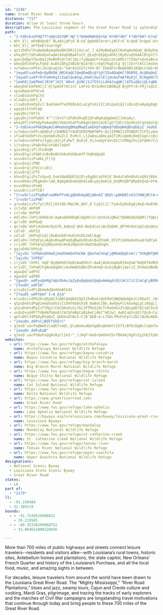 ```yaml
---
id: "2246"
name: Great River Road - Louisiana
distance: "717"
duration: Allow at least three hours.
description: The Louisiana segment of the Great River Road is splendid for its wildlife, beaches, and historic homes.
path:
  - "}~tdExkskPd@?T?xD@|EGf@M`H@`C?bHAdHAhE@rGA`H?dH?dH?`F?dH?bH?~G?xG?dH?bH?hQ?rBAH?`H?dH?`H?~G?h@?bA?jDB`BPL@fBVj@Nr@Vt@Zl@Vj@^jFdD~FpD|ExCnFdDvFnDxFnD|FrDbGrDdGtDhFbDt@d@xEpCtBnAlFfDjGzDzGbE`HjE`HnEnBnAXNrEtCtFjDbHjE~GfEbHjEv@d@r@d@pD|BxCfB`DpBhDrBpEnCtGdErAx@dCnAbDrApDjAdBd@`Dx@fC^TBxC`@rBNfBHvBD~C?dCG|BMP?pDShDYZGzBc@fEiAd@O~GiCdHmChI}CdHmC|GiCbHmCbHkCdHmCbHmCdHmC~GkCbHkCnEeBbHmCbHkC~B}@|FyBbE}AtBy@`E}A`HiCbHoC`HkCbHmCbHmCdHmCjGaCp@WbHkC`HiCpGaCfF{AxBg@hCc@dD[fDUrBIdCCdGFpDRrG~@dB\\pAZrA\\jA\\bDjAhAb@xAn@x@d@nEzBbHtDbHtD|DrBfAh@zGnD~GrD|GnD`HrDdHtD`HrD|GnD~Az@FBrCxAtGlDlCxAp@ZxGnDhFnCl@Z~GnDzGnD|GpDzGnD`HrDzC~ApDfBhGhD`HnDbHrDbHtDnBdA|BjAbHrDbHrDfHvDbHrDZNnAf@n@V`AT|@Rj@Fn@FdAF~A?dHUdHWbHYbHWfHWdHWdHYdHWdHWbHWdHUbHW~@Et@EdHU~@EvFMbH?nF?tCClFc@pCe@`oA_UhCWtCD|CX|@VnVdHr@TdxCdy@zLxC|uC`h@vw@~Mh~Brb@`Hx@xEPh}DsArvD}@fUSz`@GzGX`Ev@nEhAfuGrpBpsBzn@nE`D~AfBz@xAzExJ`k@bmA|DdGbCfC`BlArCbBzS|KdbCloAjC`BbBvAdAfAhAxA|AfCvr@rwAdWl`@pc@bp@fLrQlBtBfD~BlYhOzClBt}EjgCtu@v`@fJfFxJzE|w@ta@jf@xWf\\tPtDxBjD~B|BzBzE`Gp_@xg@pApBxFhKbnAfqCpZns@jGfNpSxb@hv@|dBpMrXfw@ntAhJzOlDxG|NdWtfEpnHhApBf@tBrB|FnE_BjD_AzAYjDWp@UnA?vVz@~fBjDtIXxjAlBtKTpFZxHz@nFlA`ErAjHpCvS`JlUpJhKhE|EpBrU|JxBz@d@D`@Pdb@hQvH`CrFdAfGr@lWd@riBlB~EJb@JfBEf@KlEyDpEmFfG{GdCaDd@kAtPcy@|Kuj@hAwEdBcFfZst@lAoD|EaLfDgFhV{YjDuDdXs[`C_DnQgTtd@wl@rBeDtEmJrDsIpLyVtAsDfBsGdGeY`Pyr@x@sDx@oFt@gJGk@zAcOf@gIp@oH|F{s@dEwb@rCm^|@cJ`AkHbCuMpSy_APSlAeFp@qB|AoC"
  - mht_El|_mPdBd@vB?`BLdAXj@PjA`B~Sd`@pBdDlArAr\jWlFrE`A~@nB`Dr@pA`AtC`@|Aj@`DtEr^pLveArD|YfAzH~DpUJdA?tHO~[J~Hd@vSj@xHlEng@VjCx@dErSr~@hBxGxHjUrGzSdBzMhCnOj@xBdIvOtF~JrGlKhF|HhAjA~X`Q`IpE`Bd@bYd@hAAbCc@z`@oKtEgAdCWnkBxDn|@~B`BRl@X|sEhhD|wErjD^b@Vr@`AlE\n@~@x@~GlE~HjEvHfDjGxB|GtBpKhCrCf@xIlAjIx@vbJlc@`Eb@vKrBbItCxLrGjyBb}Abj@v_@tDtCvS|NvpCjnBz@dAjChJpA~AjPrOVr@lBhMPl@~TtSzCfDrBrAr\x[jSlRtClAhB\bZ`BhjA~FzGRlE_@tS_FxRaEbBq@xB_Bx@{@tYgf@xOcWdAeAxeA}|@lw@go@hEuF^Wp@Mps@jB`MhDj@HR@n[dA|EjAjBdAl@FlFc@dABzCr@zI@nEMbE[z@?`E^pAO`FcA~MwBnEmA|AYbCSdASdIsCrVwGvAy@xBgDl@Yr]mElC_AfAGd@Fl@V|AdBdAxApPlSjPlNzEjCpE`EtA`A~LxFtBp@vDl@`B`@|An@rCzAhDx@rMxBhL`CvHd@`X`FzAPtB?fGS|HKr]qBvIaAlIqB~NwExJkCpB{@jZuRhAWnIg@`Fk@pA_@ts@q\hAs@|AsAn[y\nAy@bBo@lBYhCD`_@fItD?dB_@zAo@xAoAtAiBXq@|Ki^zBeNxAgExl@ekAjCyFvN_YjHoUxAuCbD_EbCmBxCqAlCu@bBUdDIhCFrBXnCr@f\~J`BThBB~AQ|Ae@nBkA`BgBn@mApVo{@hAuCz@sAxAyA|A_AzBq@bCGzCRtAj@lBxAbf@`i@jCpBnHtE`BpA~AfBjCrFrBrCfi@jl@bThRhApAbB`Cpg@hcA|BtDlFtHhBxC`J~RzJjR`A~Cje@zzBhBnKh@zEVxENfJs@|{@c@tFa@xC}FbXItAD~ABl@f@xBh@pAlAdBph@hl@zz@daAfg@rj@fMhOjBfC`BpClEfJxAzExr@dpCz@`CpAxB|@dAvBdBvBtApB~@pBr@rBf@lBXzCNzBIlC[xOgDrGeBzf@cOdDq@hAGbC?zHXrAL`S~HnDt@|Fv@rBDpBI`He@pVuCdARb@d@|KiM~@sAhRwa@dAmDhAeGjEsZpA{Kj@kHTcA`AwBlBmBhAm@pAe@`BS`FWnC^lN[rDk@bDw@fmGumBtEmBpJyGnE{BdIeBdU{CjKeCj\gKnJqDzEwBhIkEt_DqhBt_DaiBhMkGxUgJlKgFxfBkcAfb@qU|u@gc@pKsGzrByjAnJiGfOuL`JwGvWiOtPcJzW}Ofs@oa@xB_BrBcBtE}EbBsBxEcInByEzB{Gv@_DbBmJ`Fam@zXenDmFyA{_AyRiA_@aAo@q@u@eAkCgTex@oGk[kDyNUuASaEFoBP{ApAgG`CwO\qDR{GGaLNsD~B_WWuYNeEdAwFV_EBgBWsOt@kSRsJFwVdAoq@KqBa@cDKcBW}NJ_BpAaJFeASkBgCeMK_BFeBRyAlDqORwBoBcn@aGso@SuAu@}CgXa_AUwAHyAt@gAjB}@Cg@}Aw@y@aAw@mBSgBNaY]oMiCun@i@eC[g@}@eAcIaC{CmAq@_@aA_Au@qAyNg\ka@qk@aEkLeAiC}@oA
  - mht_El|_mPfEmElVuUrOgP
  - qztzDdhzlPu@e@eByAqAQoBH{DR}I}AiLaC_J_A}MyBmEgA{CKwOgAeAQo@_@kByDa@a@k@W}c@aEq@Y_@g@}@sBqEaNaBqGq^}hA_@ZaRrIyAz@{ApAiAvAgCtEqJaLaEsFc@Y_@Eu@P
  - wheyDfjtkPoAUeEaCw@A{AXqDdBaAToCV_@Le@r@Sp@iAhR[tByRzn@SbAAlBl@rCfZpv@hk@`{BpCbH`Qp`@vIhT~Hbp@HrAY~Jo@va@q@vPOjAmJxf@mAlEy@tBoOhXgDfEqRtRyCfCuXnNwDxAsGzA}WdGuBJ{Hk@iOaBkAy@eFqGaAu@c@KqIWsENm@Q}DmH_@[m@K_DQiM?qJx@gBSkDkAmBSaE\iEn@yCJeKw@a^sBsDsAsBg@{DKgCaBwCsAmDgCqAq@eCCoA[yMaJiC{BaHeF_AyAcAsCc@q@}@m@c@EoO~@eK^cArA_@lAkEbeA]~EiQbn@kLtg@}BxKOzAq@`P_@lCq@rCm@~@}ArA{\bReDjAcMxAkCj@yC`@uPrAcRx@uG{@gCk@mGs@mh@sHeNyBuQuBeSmDkNcBuPmHmD[eBs@gk@_J_SiEoWeEyPyB{LsDiASo@@y@JkBpA_c@f^}b@v]mBbCc]ds@{LvUtLrB`Dp@ZPt@fAjBtG`@x@p@l@jXrO~BxAzKtJxQfOpAd@rDFh@J`Aj@hKtKvElFb`@|e@`[dk@xHnPv@lAnE~DzQlNvFnI|ArArGfC~GrDl@PpIfAlA\xJjHhIdH|DfFtEnIbDxKhAzFlEvXt@zGb@xIl@jYn@tk@OlDmAdMCbMWnRKrBmAzRkBdVcCr_@O|Am@dD_EhOHPLLJDkBtByEtKiF`L{ClHmQxf@qFhPcBrFu@fE_@jDo@nKuBpRmB`NmEpY_@rD?fEVrFGxB_@zCmFzSgQnx@gB`FeCnFmKbQuErFuIlIiFpDwGbDyNrGcTjImDz@yJ~AsSfBkRvBoRlAiDE{NaCqFyAuByAqDwDoA{@mYeH{L_EyCmAyMgEeE_CkCiBsGeGiJoH}JsHwKyKaGcIyPoRsH_IkLwKcIoJiDeF_K{TgP__@yIqTuAyEi@eCsCeO}J}WaAaDy@kDs@sEmBaPiDaO[oDEyBWgGyAqU]mHFiQ_@y^BqCbCwS|@gJp@{EhAwErImWfBgGb@kAjByHpIeWxFoRdEaMxD}M~@cEt@aEd@gG`AsG^iBlAgEX}BrAwSd@{OCoEOyHi@aPo@wIsBoO_EsPoB_HuAcDuLiVy@_Cc@mDkGX}AY}@_@iFiEcCuAwCaAqIeBmAi@{@w@qBgDcBwAmBi@yE}@y@?epA~IkDH{OvCiWhFkG|Acm@bTor@|YiVpSmo@pbAoA`CcArCuNxd@WlAK|A}@jXBfB`@vDlCvP?~Ac@~@
  - goe|DdmplPpv@aI|ReBhM}@rTAll@L|Ty@pp@cFrOu@zLUviARhJ?lEQxFs@vGaBnz@kZxSeIjEoA`HcBpEm@vFS~GRhF~@xIlCd[fO|MnHpDxArDfA|F|@|DP`h@OhFd@dGrAzDhAvDbBrG~DrC`CtI`JvStS|KtLxGrGh[h\nDhDlDlCpHlDxoAhe@|KtFlKbHzHrGnEpEfMbNb[d^fIlLhAnAvBdB`Bv@xAd@`If@zUrBjLp@dAWlV~BbHnA`NjDfDXjDJrAEpWgE|DSdCFdFp@hXhHpFx@~FLhJUrLMrBFtCR~I~CpALlAAfBSlq@sMzDgAdEwB`m@o`@ZIjFmDjBaB`FsF
  - wbeyDdlkkPyLFqk@`AuDXiBXgIdBiBr@iAr@c\rOqSfKgEzCg`@j]}DrF}AtC}AxDe@dB{@fFe@nDe@vGUlDOnJ^`a@FfMMlA}@bCo@z@kAr@oA^eHrA}IfEeKpFaHrEqc@|T}KbEob@dTk~BxaAiIrC{KtEkhP`bHgMrFgf@nY_ExB{Al@iE`AenFvh@uF`@ej@zF_|AbO_C\qBf@cBv@}A~@uAfAoCfDsBfEm@jBiAzHk@rF_Hju@_AvEcBxE_BzCiA~AiD~CsC|AG?m\`RsBlAyDxCuErFyL|RsB~EqArFsInf@u@rDaClGsAlCmBdCqEnEmOzLsBnCcBhDkQpe@mMj^u@`Bei@bxAkB~Gg@lCY`DuGveAeBjWYbIOzKJb@CdDOvBqAbHyA`EaAxAkG`H
  - svfwDxvckPhG|Jbc@nu@jQ~^h@rAzGtUlCtKX~B?`EbAdFSrBm@bDNVjBd@cCnNIrDQ`BaD`M_C`HmK|XYd@cIrIi_@j_@yFvDoBbBsJ|Mq@x@y@j@mVfKaAX{WnAcC_@}DaBcA[aAKwGLgCG}m@yBgAIaAS}@a@eBsAe]_[yYia@y@s@eBy@mIyB_Ae@oMcN{VuXqAiCq@wCq@qJOqA_@eA{IiPoD{Fq@y@y@k@gCs@}@e@s@w@uRmXi@cASiAGeDIm@o@eBoLuOeEoLaGsKeCoDoYq[yIaH{K{HgHcG{CwBuD}BaAYgAKgADeCl@aCbAy@j@iBlBaa@ti@gJ`PwWrh@qAtCgKde@[~CeGdeAgE~UuDbRGv@RzDTlAz@pC`@hCt@fh@?p@M~@eAlCW~@[dBGjAZ|XlAbs@FtH\fPBnFFda@OjU{A`Wg@zDaEpQo@nAsCrDqAhDwG~\g@dBqFzOoLjX{B~DoHzKCP@LBLFLj@x@rBhD
  - "}mywDlsxkPe@r@yBkDW_@M]Ka@C]@e@De@Dc@?i@?IEoADa@H[?OGMYQ_Ac@Oa@oE}gAsC{F]e@cAi@SDWJYNKHMD[AMCqAu@"
  - "}mywDlsxkPrDtFoHnKqJzIw@l@uAVgLjHaK|GwJlE]j@cAxFmAfByDjC_R|Kg@mCf@sEsAe@oCM{@aC{D]eJmAw@D{C`AmDr@uG\\{@CkCu@i]sNm@g@u@gA{FuK}]gm@i@cBo@gGaA{BmEgF_BkAu@_@sB_@u@GqBF_Dx@iQjHsq@~WyAp@cAz@eBdCq@`Cu@fJi@|ByOtf@mBnEuZ~g@_CvBsW~Q{Bv@yQ~Cqc@nDoWm@wQ_C_MgBwAe@cc@cVaZoOqPsHiLuFiY}TyMmOyQaKiNoLqN{IgDiE{BuBmWeOiMeKeKqGaAw@{DsEmGuEgGyFsQ}M_JwFeG{CsAe@qUb{@{k@_`@sAgAsD}D_CiBcd@wZcDqAgCm@_QqBmGo@cCEqBHeCd@kOdF{@LuDX{GJGeA~BMa@wVUoSgWdAgD@aDUcDo@SHGTTjN}cArC[aNoBq@{Ce@eJk@_ZmAmImBqMgAcEEq^r@gFd@gq@jAcCn@iJrDiAJeAG{KsE}A]sYb@y@XmBxDm@z@k@^{Af@kC\\oFKaFR_Gg@"
  - "}emhE|{wkPbmC|RlH^|HJl`ADnV_@zNC|SJfIX|LLdkAJxg@K|lATbi@Qzj@LtqBA|HK~Ok@bGGdx@Fdh@G|Ge@`GaA|DiAnCsAno@k`@x@a@rCk@xBGxAL|A^~Av@lDnCzKhJdBpAlBjAdI~ChEnAlCl@pFp@hHBrXeAzD]rCa@jDs@~FeBfZuJbQqH~C}AdBoAjJcI~JyJhGaFzCoCtCqDbFyHjHcJpBuCpAsC|C_K`IuS|FeSr@}C|BeS~A_I~BuJ~@uIzG}b@|FoOzKm_@rBoGpGeQhBmEnSbGbQnEt`@nLfFpAtOtL|ChCbCt@~ALxCKjFsAtAWpJAjnDfCpyApAjfC`Bza@j@ncDlBbHPz@@pBFh@?d@@rE`@`\\zFfCPz@ErBYnLqDdB_@rCSvC?laAdA|f@RbOPh}BzAhf@d@xs@f@H?dHHbHDvDBdHH~B@z@BxGDbHFdHD|GFdHFfA@tB@`HDbHFzGDbHF`HF~GD|FD`GFvGDnGD`HDbC@pGFtGD|GFzGF|GD~GFv@@bHAT?H?jCGnCId@Cx@EbHg@\\C|AOTCjC]PADA|@Oj@It@KXG|AWbB[z@UrFoAdHiBbHiBdHiBdHiBrEmAxGeB`HiBdHkB~GgBpCu@vGiBnB_@nAQbAKhAGd@AxEEn@Cx@Gn@GpAYvGqBXGr@[LOLUfDoB`DkBhB_AXMr@Wz@[j@Q~Aa@dH{AvBg@bHiBxGgBbHiB`Co@t@SzGeB`HgBjCq@|GgB`HgBbCo@phEmhAd[uHvvBoj@zFeA`K_C`j@qNjB]rEY~DJnCXjCj@~CfAjDjBzEbE~c@bc@pGzFxgAreA~{@vy@jDrCld@|UvInE@FpE`E~@fAvAdCFJtA~AZZXT\\Tf@Z^Tx@f@nBfA~I~ElGzCpZfPpD~Br@\\v@`@d@\\rDlBjDnBzDdBTL`@b@DF`DlHfB`EtC`GdArB|AzBvB~BrC`EjDvFl@nAx@hAXR~@@`HJpBBrBBjEBn@AtGBd@@dBCpCAR?^?hD@hGA"
  - wbeyDdlkkPbHC|I`@|IpAhFfAtJrC`LdFvG~DtSxNnCbBdBz@`Bj@fFrA~FRj]s@zCJbD^vLrCpDZxCJdY_AnPYt\_AzEa@lJmBnDe@tBJhATf@P|@x@|AxB|@rC`BrHp@fI`@t]S~@Uj@gAdBUb@GVEVFx@FPDfEPhPFTDhDOn@EPKVOLILITER?RFPFVHNH\@XCj@Gl@Mb@On@ABKf@CX@^D\H`@Jz@Ft@TDZPl@b@dFStKURbN_JRp@xG|UzAbGNjQc@jE_@T@pA?tACnDA`@?`@Ar@GPEf@KJCpAGnAERAJEFGNMJWDe@IWCoDfUYf@MfCsCl@_@n@E~KEd}@xCzCE`G}@fCInt@y@dEi@nC{@h@YrEeA|G@RJtDEzCSfDm@tD_BvNiJsLh|A~LtErIdCzWvMdIzFvMfKxe@pa@vSpXp`@pd@zCxCf\jR`GzDfHjF`[dRzC|A`TtGnCv@zCTpKVxLzAfCJ~BS~Ds@~A_@tCeA`CyArKuKx@sA^mA^_Dk@__@q@mIAmCVcLyA{a@o@yLLwYe@sDuMus@g@aG?gYpBcoAnBwSrCg^`@{CtD}KxKwZ^sC|@{M\_DR{@pTsx@bKqYfBaDr@y@tM}ShAkAZSx@QrBA`AKbAY~@e@~KiIjPyIzAeAz@_Bp@gBfAeAfSsE|]jAbAJlR`HbI~DlFxBxAhAjTh[fR~e@GP?r@RrD`GrYTpANzCSpCeA|GUxEgA|u@RtLk@|e@MdBuL`z@Gj@?jAdFnf@^bC^zAzCzJlAlJd@~BbDzG^pAzPx}Ah@xDnKtWpEpIpA~AfCvAxBf@vCBlEw@tDaBdQmKdAy@|AkBdNiRn@gAtTqf@
  - upzwDpmukPdCuA
  - clzwDzdukPqCtG
  - olzwDzjukPJ_E
  - clzwDzdukPpEsJ`BuEhAeFTaCM{BiA{LaCgPsG}Z{CiRi@aG}@}[iBsc@[wNy@gOq@{PEcRVqQNwCr@}FrGo[xI_^F_Cq@yEOaCFqA`@}Cj@_DnQef@fBuFd\smAtTmk@zIkSrNoZbHgL`BaC|DyEdOiPrC_CvF_EfGoCvHaCnQsE~I_DjCCp^jBjCp@`HxCv^dWhCdCnDnEpIlJ`BxAhAf@fCh@`B?pBW~@WFvAoBxDOj@?rAv@|N`@rBbJzNvd@hq@`HrJbQbXxH|K|@~@bUvQfb@b`@fBpAtPnH|c@|QzThKv@PlCJlInE`A\dKp@tMTzBM|PuGdLyEnDkB|BkBfAmArGuMVmA@_Aa@oE{CyP[gAkG{GgBeCiDiHcCmGo@c@qAUm@e@eEoMmAyC_^ao@{GgLaGaHy@sA_AcB
  - ugeyD|ktkPCm@
  - ygeyDnjtkP]G
  - ygeyDnjtkPh@dU`A^^\lOvS?\Qf@kGRu@E}@YaBqAa@g@aA{C]mGaAy\
  - wheyDfjtkPe@yPwAwo@OcVk@oXGaFPyDAgDi@eG{AiK[gG?{@CcCQuOGsD]qVa@al@x@oNZsAZs@r@cArCsAhHiALG
  - "}~tdExkskPAk@AqAU}AMe@o@gBMa@Mw@IaAEk@?o@@e@?UDo@Hk@Ds@bEyI`JeUhE{LlCmIvD}MxC{Lh_@ccBfDoP|d@}uBdH}Y~b@gpBfEcRbHaXvEiOnFmOp}Ac|D`[qv@dK{WxDmM`BcGjAuFlCsNn@_FnAqLj\\}sD~Duf@zC_]fOu~Al@aMpF_v@dAyLzYk_E^aRAsFOiGaDeh@}C_a@i@_K_@_RK_NJuLXqIt@sLlA{LfByL~B{LlE_Qv@mCpDgJrSwf@"
  - svfwDxvckPE\d@dDuFjCKBMDU?YAUESEMCM@KFWPk~@iIIFMNIJIPGNEPCTCPILy@n@E|B@\
  - sfiwDlbdkPcVic@oHaKsRuZcI_RsMcX_L}ZwDoLaDmLqA{FiMis@eBiKm@}GgCcc@c@eI?gABsCx@uTfAeSPcBr@yEd@}CDa@BIDg@BcA?o@As@EaAi@yH?kA?a@FoCRyHHoCHkDJgBr@kM^mGRsCJgAP{AjC{Np@mBn\ov@|Wgm@fCoEtS}TnNoQtGgJfBuChEsEjCmBpFwC~e@kTph@_`@zQeNlMiKxPcMvHwDhPgHjKgFhAs@jEmDtPoRdA_AhAs@`Aa@dAQtBMvO`@pDMjPsBhAEv@@~AVvKzCjLjA|EVl_@?hETbCv@xAx@|_@|VlTbOzDrDzb@`f@fBbBzA`AnBj@tCPvDK`B]~By@hAo@lAiAfGiH`AaBf@cAt@iCb@eDl@}UdB}Q^yR?iGOaJVmDdDc[v@gFfH}u@nM}bAzDk]PyCGcCuAsUm@yBeBsBsBeAeAM_CDmK~@gEJoWeAoI?sBSiU_E_IyAkBk@uBaAqA{@{@]cD[w@UgFaDsF{DeB_DmFcLiAkBu@gA}L_OeA{BUeB@yYYeE?mAl@yEvAoSZ_CbBkJ|A_IfB{Fb@eAtBwEJYLe@Dc@@QAMEo@|@Sj@O~AmAtEsGv@aBx@kCt@mA~MyMpA{@nImElZsPpBu@nG_BhEgC~BeA`GqA|HuAxVqA`Q_Dt_@{E`T_EzBMfD^rCKpOuB
  - svfwDxvckPmFoJ{q@ijA}CyFyKwT_BuEsE_OiJue@yFaVc@iCYsMOgZXsj@f@mKrC{d@l@yM|Cqb@PgHDyWPeJVqEv@kCrC{HvBaFzCqGrGuLnN_VtEgHxJ_NbJgLjL_NpK_NtO}OrBkBhIgGd^y[fAq@dXuMft@{g@t[sLhCa@n@FpAp@~C~D~HvLpI`RjSvT|AlBnJzQ~AjCxBbCpFrDtIxLlEhEbCrClExGpV`T|P`KfBtAhD`E`Aj@~L~Elc@pKhBJxTBvAn@b@v@^lAfNnl@`JeSxA{Dt@iCfDqOdZuzAxOk|@~EwZbDaPlDcUlB}Sh@sDp@yCnIkWwIm@eIQgDkAsJmFaAmAm@yBGs@HuBZkAxAgDtDmL@_@jDiK`F_MvB{`@^}AhAaBNm@lFyg@x@mNx@oGZ{Dx@}USkAe@mAKs@ReLKoHg@qE_BeKcEsKwAeGg@sAiAyBoC}DaMyNk@{B_BuKm@qAw@q@q\eLwA]}AMuCRwHfCmB\ou@fCeCY}Ak@mQ{JiAy@k@q@m@iAcD{NUcAKiCPqB|EiVv@mCdAmB|NiOdCkB|R}LhKaFdC_AbVqEvM_Bv\iDxRyAlWwC|_@eI
  - i|tvDvq~iPwBcRaCeYwBiTe@oF
  - qiuvDxg|iP|JhiAh@K
  - khuvDlg|iPdAtJxBzNnAhShAvKVbBxAfF?h@Od@y@X
  - usuvDvlziPvAbLjF|l@
  - qiuvDxg|iPNE
  - aiuvDrg|iPoCu\iDi\
  - aiuvDrg|iPTE
  - khuvDlg|iPxTsEpv@_OvHiBpB@bDl@|D\vEg@bCo@lK{E`BuAzCeDnBkA|n@kVjBkA`A_AnPsThNgUhEcIp@yBxMun@hC{V?sDWqCgB}NaAuFeEs^UyFEsNo@qJEcBxDmi@MiC_@kCGyAT_C|AoJ|IoYx@aCd@aA`AqAn@g@bQkLdB_AnI}C`IwAbJmBlZoHtOgF~GwAbO{BdY_Ffj@{IjDYdD^`C`A|GrDnBd@rCDbMm@|De@tEqA~BaAhImF~CaBpFw@vOyAjg@oFh[qBnFLjLyBfHiE~GwCrIuCjW{J`MyDpAk@~Q}MfB_BbCyDlMm`@b@}BT{AFsDOmJMsCKgAi@kBe@_AqJoOsGeUw@kBy@gAqb@qd@gA{AmNiVkSw\uD{FyC{D{JeLi@a@aB]mESwBg@}@k@aFcGgE_GkC_H{EuKs@gAoE{Dm@y@oHgOc@q@kCyAy@oA}AqDOmIBoIZoJWsLGk@{AsBWi@s@aPYgLlAwV`AmLbD_]dEi\~C_Y_@sEFaBj@aG|@sFgDaQoC}ReNi`@c@iBaAeJ[{AaKcTMeA\mEO_AsL}WeGaMyUcp@kImQsAoCqHyMaAg@kBKu@Sk@e@qJwOcSiWmG}KcLiRuGwJwBaEaPwXu@sBu@{DcBeEuPs[qEkGaAgBsBkG
  - evuvDhmziPEgAaDc\m@_BqAgBeEeDo@kAIaBLy@j@eAl@_@n@Mz@Df@Rp@t@v@~DfArIhE~`@??
  - evuvDhmziPnAQ
  - usuvDvlziPTCB?
  - "{ruvDrlziPSgBqFue@MeFFsALg@bAkAp@Qj@AnAZ`@b@\\p@HbB[vA{ChHWjBCtA~Cb^"
  - "{ruvDrlziPHA"
  - qruvDplziPvTyC|R{CjGXt@G~MqCdA_@bF_D`Cy@|L{C`FyAxEyBxDg@jAe@~HwEhBsAjUmTjCqCpAsBpAmCvRgc@fCqCRg@^_AhA_FtAuLX_ERiHN_JF_Rs@eHu@wR_Dsa@}@oXJgClAiLbDePhDaKdCcGd@yCZy@xSc^VaAFw@]uFF_@\e@`T}RtNaM~FmIpAs@trAm`@h|@sK~ES~B?do@_Fpt@oLtKsAlRm@hMs@fH}@|UiAzMwAzSmDjBs@lAy@z@yAfC_JrBiFl@wEFsAqAeKe@_Bk@qA}CuF}E{LkC_FmAqByM_QSeAIsALgEKeAaAeB{Zyb@wImLoTqV{EmDs@{@wYki@o@_AcF{EuAaCg@qB_AiXiC_Sm@qAiEmCq@sAOq@_D_t@u@qbAwCuUKuCf@c~@PaFxF{RJeCeA}JFiBrKad@FaAMyBm@gBgPo[mNqYaDmHeAkBkC{CcEaG_LuTeOcYyKeRuXyg@yQ_\ui@i_AeEiIuMsY
  - iclvDp`mhPGM
  - iclvDp`mhPGM
  - mdlvDn~lhPSJkHhDiD~AqAx@kHdDqB|@gHbCsC|@cHzA}@RwCf@mBbAQZA@M\?f@@LD^b@nA^Lx@`@bA^f@Hh@@PCNE^OxE}EpC{BlEeCjE_Cz@_@hHwDpDkBjHsDzC{A
  - qclvDb`mhPQa@
  - qclvDb`mhPiHnDeHrDyGfD_Ad@s@`@kE~BoEdCoCzBcEbEWV_@PYHYAUCa@Is@s@Us@Ak@Bk@^s@`@]`B}@DALEhDm@~Bg@bHqCxEoBfHgD`Bw@pAw@fHgDhD_BXO
  - cdlvD`_mhPIQ
  - cdlvD`_mhPn@[n@[|DwBzGkDlHuDjHsDbJmElAq@
  - mdlvDn~lhPgFaLuAgDuRew@Pe@IgBw@sDOsAcBuZFmAK_DF}PJaDHo@vHsa@?k@YyAl@gEVuJd@gDt@sBnAsBbFgHbGoJhOaQnQiRhHiPrByDb]m_@n@kARw@^gCa@iCaPwWaAiAiAs@mAY}AaAoHgL{JuScG}IcHmQcDaK_@eEQu@mBeDeAmDKy@[gA_@k@_GuQeC}IwCaGeAsDi@_CqBiNgCaS_DiYa@}DSyDiAaO`A{Qd@ih@TwIfAcL`BaInC}\BaBKkAq@yD?_BxHcd@b@qEhAuHrEeb@XgAv@gBb@uB`Bk[DyBy@ma@iBuNgEkY]mAoEeJaT{e@cAsCcFuOiG{RmAiFmEka@GgAm@oZJcMp@yb@|@_FBg@eH{NUm@j@YhAe@rB{@pB}@nBcAfAg@dBaAjGeDvBkBhB_BvPyMz@qBl@sJ~BwIl@yA^]jKGpFEvCCt@Av@Ex@Ip@K^Kp@Sh@W~e@q]nMyIr@B~G|EzCjAhBXzI^~DJdGLrDJhHRvCHf@@dADfHPjEL\?tSf@lb@dD~@KhAk@`JqJdA_@rB]dIo@|CDjETd@BjFZd@BtCN`@@ZC^IXKf@YRQNOVa@JWL_@lAmEn@iEx@kDpCsJh@_Bv@sAz@uCn@yCtBaMFy@Aq@UmAe@aAkFsEuB_AmA]y@IkFc@}Fi@gHm@uAKgGm@eGy@}Gy@}ASwAQcH{@sNaBsBa@{QsNmB_BqBaBwCiC{@s@_@YuFqE}DeDaBwAmC}BiAgAwCwC_HwFoFoEmHeG}AoAuAiAq@m@q@i@kAaA}GwFoDwCnVg_@ph@kw@rHgKzk@e|@fKsNzYhHfGxAh@Ll@NlAZz@PNDvBh@dAVh@HtCv@tEhAbBb@rAZxG~AnBd@RF^J`@JhCp@dCh@`@JvCt@bCh@^L`ATvFrAjAXxAb@^eBr@sCLs@Lu@VaBZqAZ_A|@{Ad@u@Pk@j@qCZgBLSDUXy@nDyHhJiN~AyHn@aBnIcP~AuBb@_@`@WVOrAi@tAi@h@[d@Y`AcAxAcBj@o@LM~IqJbBwAdBq@nWaIzCiA`By@Z]hEsBtAExU\`PQrO[dRiA|PiBfk@mHbBcAjAoAp@iAxAuGlOcj@dEiQzJqZ\_@lB_GbI{T?Kl@gBpBiGrFcRfU{aAxJg}@TqC?mBSgHa@mCGsA?kCZgFLiGq@aP}@oFiBgJcCeIcPy[cKiRcEsFcFmFo@]gCs@wA{@sl@sl@mByA{JaGmE_E}M}RiCeD_R_XyAsAmEqC{BiCuLiQg@_AyBmGiM}_@aJq[eBuG{@iIc@cAwBoAy@y@k@eA]qAoAk]k@qTA_DHoHXkKh@oNR{BrOapAl@wDHKDShBqNbC}OjCaT~ByIxA{En@{A`Qe]hT}c@rEuI^g@lC_BlPsL~i@m\~CeBxAYxIk@v~@mFjDmApAmA|@qAnDuGt@wBVoBhCee@@sCWkCwF_ZeBiDuF_IeAyAAEACAC?E?C?E?GFO~CcEnBkCDKBIB_@GYwAkBhHmJ_BaCaTg[kGyH{FsKKe@eFiJkMcQmCaDwDyGcS{TwHiKqG_IsBoB{DyCqAsAkEeH{B{FmAqDuDkPuAoIg@mEuAeFsAoIGqAE{EhBqWhGaSdD{Pv@uCbDsHhAgArCmBxAs@lBw@pDa@r@W`AyAfD{DrAWdOs@zc@_DdEiGbSqW|IkMzIuN~Vm`@tFsJpD{IvTom@d@sB@kEkDsdAe@aEsBmJcEqOkBkFuIqQiJoS_OwWyAwBaBsBqd@e[_C_BCq@KWMSOMWI^qC
  - crjvDh`lhPoAl@}@b@iHnDcHnDiHpDiHrDwDtBo@Xq@\
  - gqjvDdblhPUi@
  - "}qjvDz`lhPbHiDhHoDjHoDhHmDnFmCNA`@QzFmChGqCj@MbAQb@CnA\\^XVb@Nf@Hh@?r@Gj@Ob@k@v@_@RYJc@DuQ`A}AHgAHiANsBd@gBr@kHnDkHrDiHnDeDbB"
  - "}qjvDz`lhPEQ"
  - crjvDh`lhPK[`HqD`By@bHkDlHqDzAw@hDcC~AwAjAkAvGqHpB}Bx@aA^Wd@OTAVBVDVL\\Rb@Fd@Ap@Ml@Y`@g@d@g@\qCbBSVmHpD_HhDgHlDeHlDkHpDcHjDQH
  - orjvDl_lhPwB}FgNub@q@kCcAuHm@kb@BiEPuAVm@~EuGjBgBtj@e[zZ_RtHeGdBeBd@c@xCaDtDuDdAsAjC{DxAsBdAsAjAmA`@i@f@u@j@gAzC}JfBeGT_Bb@oHVkFHeAEcBc@wEEy@Cs@HoEM_B}AqJu@yEc@mCM_AIu@M{BFeHEmCIm@WaAaPmc@oA_Dw@sAyUo[oTaVyDcEcCqCoAqAoBwBy@cA_@g@g@y@cAqBqDcJoCeHgCeGwA{C}@uB[}@a@kAs@qCqA}Ee@iBgBsGoBqHiBaIyCgNOk@Ki@E[Gy@G{@Ay@CqBOoGA{B?eAVkLN_PX_Qb@s[@mA@iA@s@Gs@K_@KWg@aAM[EQGUAYA_@?[DoAToDHaB\eFb@aEHmALgBJiAHkAJyA`@{EHs@VsCNqAD[Lk@jA_I^wD^o@nAmAb@kA|Eyn@ZgHb@ky@w@e]Ds@|@sFLmCWgI]kD{Kah@yEoQiCwNsDwc@B{AVwA~AaENwAmAuhA@a@BUNe@FOLQPU\QVKh@El@BlG`@nL~@|NrBra@zHdRzDdAH|FEhHc@`Ga@b@A\@l@H^H|@Pf@Dt@BhA?n@?hAC`AClDMlMAnBO|FuAd@kAf@gCx@eAxKiG`KcFtIiFlHeFrCy@hE_FlGoH|AmA`Bg@|AKtCq@RMlDoGRWf@It@WZQVYhA_BzAwBl@_ArCgEpByCp@y@bA_APQx@y@|@eA\g@tF_Il@_AzKcZxG}U`CgK~FeR^cANg@J_@DUBSF_@^aDRmAlEk_@l@oIN{AZaFVwFF_BRwDPgCbA{LVaDdAmM@MDo@@W@e@?u@E_AUyD?_ADcDHaDHsDB_@\wQL{EBaA@sAFiCFqCBmA@iAN{GFmBBgBJwG?c@ReFBm@NmEJwCBkAV}IVcJFw@PaBt@gGPoANgAn@}Bj@mB|@sCj@sBVw@fAyD`@qAnAuDt@uA`BeC~@sA|A}Br@aAf@e@HGNGn@Wz@Q`E}@xDg@dJw@z\}DdBWrE_A~@Wp@IvAOPCnH}@`MsCnAMbXtCpPiBfDq@nCS`FM`FiAvCaAbEmDhI{IpDkD~@{@ZS`B_AtBiAjF{CjCgCT[LO~BgChA}@vC{@PGVSRSHMTc@fFoL~FcN`GkNpBeEbBiCxEcIbAqBbEcMnAyDbAwCRo@Ty@n@mBhAgD`@aBd@u@hFaS`GiV?a@zC_Kj@mC|@aHlEyYHqCWuFLkB~Lyl@JoBW{DFkBnGw\JaBJ{Yt@aFJqMMu\oA{TZmB|@oCVkBCs@SyCq@uG}Fwc@}@iEq@kAqWw[aYg`@g@e@wLyHyR}Tog@mh@}CsDkCyDeNwTkIcS}@gA{BeBS]i@aB{Nwp@iAkE{AyD{B}KwBsIkB}MiBsNy@cLCmANyHiAk^mAsGKuAJyEhAePpAkMl@yCdEuOfF{M~CyGfMkVhIgNfHgIvKiHpEkChAe@vUqGtGkAtOyGrZaLh^}NbBg@zBQl@QtHyElAa@vCe@tAk@tJ{FlD_EfFmElAo@fC}@hKcKbBmB`B_CrCyFhBgEpAsDd@_ArB{Cd@eA\yAlBiLVqEj@}DXyKGiLqAoM?k@Jk@vAmBNk@?q@YoDB_ATsAf@sA~B_DVu@RqAGmGo@uIq@eFkBgGc@sDBsBhBe\FuCSgE}BmRO{Dek@ZyAVcAZwCjCg@EaAm@mAkA{AgCqB_CcCoBkCcE{LiP[YwHwKeCkAmOuMiLoOwFeHke@ui@}DoLe@s@wBeCeAsC}AgC[_A{AsJ_@gD?kARi@h@_A`K_MhAyDb@u@z@m@|@UxJYbMDj`@GfHRdBA~X_@`Xk@dG^jL}@lC\|@KjHaC|D_AbFwCv@UtLqAv@U|D}B~Bm@|Aw@lB{AzEyBxAYlDQf@Oh@c@fCiD~HmLt@_CvCoNnH_YxDyJvAmEfC{NdEwT|FgQ?}GqAuVOq]m@yAC{GS_@sBkAGYsB}ReEiMoEgQo@gBcAsHmNgp@m@oEFgAd@q@pP{DsCiPiFo]{BwL}AkG}DoK_ImNaE{F}GwMtCeCaF{IkBwDra@wXvHsE
  - agwuDd`wdPYE
  - agwuDd`wdPBO
  - "{gwuD~_wdPyo@oMgCm@cDkAu]qZy@u@q@o@{@q@uAmAgA}@}CmC{CiC{CmCgCyBOMoBiBUS}BuBIUWkKy]pAoAqf@Bs@d@sDrV_gBlAaKjHoh@~BgO|Jis@fYggAUoOFe@^k@dp@sc@`CeCxB{Dva@{wAj@yAjCmEt@mB|K_`@bBcEj@qAt@qBBGl@gB`AuBDm@hAmCpI}R~Rsc@lBeF|@mD`@yFYkt@B{IrAi`AL{Dd@eDt@{CxDmHrl@s`AlCyDjHkIbG{Fxn@kp@bGiFtCwAhFqAzQkB`FsAzOaFlEyBzG{Avx@cWhG_BtGe@pWw@xn@{B~DWzB_@zCmA~BgBxJ{KlBsCp@u@^Q`@CbC^xBd@hCpApAnAd@v@hA`D^lD`@`Lz@|PHpFElGTzGpBp[d@nCx@tBfMbSrCtGb@tAz@dDx@dEn@bF^jG@xFKzEQlCUpBk@lDo^pbBcIf]qAdFs@nBaFxKaBnBkBjBaKjHcCrB}AfBaDxEsKpRiAnG{Lb]m@~EOrDBtCt@lBzBxChA~@rGtDdFvCrKnDjy@jOlITpGb@|p@nKbEfB"
  - "}fwuDt_wdP]H"
  - e|vuDz}vdPi@bAmAd@eAGmASkAS
  - "}fwuDt_wdPt@eF`I~A_@jA"
  - e|vuDz}vdPKZAr@Xp@XJn@@l@e@bA{DpI{RdBaGr@eERmC@W@Q@mA@eJCiREwSC_JAcD?}B?qBC}GAuFK_PFqXPgCn@_Dd@mAnCqEbCgBfDsAxB_@~DGdIL`Ov@fHrArBr@pAl@bUjMhBxAp@\bFtCbAh@zBlAbB|@v@`@tCbB~@f@lCzAtC`BxBrApB|AdBfBdBlCdFrJfJbR@j@hFpLRp@B\xBvE
  - qtpuDnbtdPg@iAe@SoEkIcCiDmTkb@{A}B_BaBoC{Bm_Awh@yFcCkEwAgLgCiAQgL[}BHaC\mBd@}DfCiAlAwBvCyAzCiAtESbBSrCUnIQfL?VInCQlEG|DAdAArD?l@@lF?nF@dN@lOB`Q?jGBtCA`AChBA`A?x@I|BSdCyAfIW^AHsArEQb@Sb@yEfJ
  - qtpuDnbtdPpIiFlMgJrCmCbHsKzGiJhL}PfMsQjNiTtKeOdSoZld@ip@bf@{s@lOiShBmBvG{EdCiC`AcB|IsMlAgCbC_IhB{DnOkVtAeBh\ef@x@_BrA{ClNqc@r@uAl@y@
  - usduDvoddP?Td@dAFb@oAlCkCbFmBpCaBzAwCjAkC^mDJwJ_AwDCu@Jc@X]f@c@~CaI|Y`@p@
  - qmfuDhlfdPbDyBt@QnC_@bDXvDlBvI~F|B`BbB~A~LfObLfMnFnFpYzZbC|BzBvAbDrA`kA~_@~Cx@zOxAdDPpFl@vCj@dLxEvHvD`EdB~mCxhAf`@tOhgAda@rHdBzBRtkA~E|FRlEKxCQzG{@|\{GfCs@jCiAnGoEnEkFnDcHbHiTfDyHhBsBnNmNlNsOtFsF|QuR|DsDzQoRpBgCpHgHtDeCnCsA|D_ArDaBpDmBhDeChLuF~TyJ~FaD|IeEdOuGzRgJjMmFhOuH|UsKvBw@xJuEbx@_YrCy@vEm@lj@u@lO[zC_@bCg@dBe@be@uO~RkHrA_@pE{@dDSrDe@dBG|Eq@fBk@nDkAlg@kTdDsBtXwS|D_EfIiJpPuM|A}A|E{DlAkAjBgCjZ{r@fBuEjDaKxLqY`q@idBjVol@bEoHv`@gm@zAyCfBgF`c@{{ArSqq@hJ{\`BgHt@oN`EmgA|AyW|@eIzAoHn[_jAbAeCdCgEdd@iq@pVc`@pSe]vAuCt[g{@dUkn@db@qhA
  - "}eeuDn_ddPvCjBdFfGhErC"
  - q|msD`uacPe@WwEiCa@EYJe@\_@\aBeAud@eVg@Du@XmAlC}EfIcBfDiDgBcCs@oCkAuPoIi@EoXj}@gDrI{CrFwj@dy@kCfEo]lo@gGtJ{OpUeBjDiD`IwCzJm[~oAeD|IgJ|SsClJ{{@lmDkCzMuRdiAeBnHcC|Ge_@dv@ga@by@uBzEiDrJ}BzHwAlGoRbbA_GvY{AhJWfD}Aja@}@`H}@`D}@vBiArByDtEgDfC_DxA_Dx@qU~BoE\uORsET}YrBcQ|AoZlFid@hMgT`JgH`EqVzOm\pVuF~C}g@nSub@zT_GlCiXtKaNbGo]lP_RhHyQzIaE~CkMjGoEzDoRtLkLdJ{GzGsD`EmF`JyOtQyK`OaHzIwH|IwHzJaMfNqDlGm@r@yNnMoLzIgElCaQ~HiB^oBRgDEqHm@oLE}Ed@aZY_H_@aC]iRuE}EsBsPoJoBk@mEk@wBs@yWcPwPmJmOyHoUuK{FuBoY{QmMeF{GsBmWcGg[mE{p@gHsD}@sWeOoZuTeR_K}@cAiF_IwBsBqLaKoHaGg[cQgLoJwAi@cEs@_C{A
  - "}eeuDn_ddPuDaB"
  - q|msD`uacPhBaFx@gBvByClImI~^_\|HqF~HuDrQmGhH{DrfBkkAjHgFnIgIhE{FpDgGvCmGbCmHhBmHzGac@zJup@f@mEN_Iw@cRAgDDmCj@yHhAsGbEkQtBaIl@yAjLoOdE_FvI{G|y@ae@rKkHhSeR`HeH`As@l`@}^jImItV}TdDiD~CyCZQvB{BlNsM`EeEbCiCrGiK~GaOfD{FbCkDlImIlC_CTEr@g@lFyF~IkLpJeLz[q]tFoIhEeGlB}ClUe]lNsTnHoJlFgIdCoEr@oBvCcK`A_GjHy{@tCe`@ReAxAwSxG{u@tA}HvAkGxBsGzH}NzCaF|H{HdG_FdEgChD}AhFiBzHyB~d@mKpJeCbJeAvE[f^g@nAB`DIrFo@~A[nDkAnJ_EtI{CvDs@pCWnDIrMUzMArR_@tEYxDa@rHwAnCs@jKyDxFoDvTgMpIsEdJaE~H}Cp^cMlVmJfHaCrBaAxB}AvAuAtBmCdBqDt@gCzTelAbAsD|BgFpDaHpVmc@tBeFz@mChBmHfEwNx@aEXsBZqFZiKh@_GpBwPp@eEdAgE`Rik@|AeGd@sCzFgi@VgDj@{Qt@oGxAwFl@}AfDyGxQiS|MiPjEmHdFoKtFsH`TiWfK{MhByChA{CxAmGd@gDtWwcCdAoL^eMQiKsAk_@s@iIaAeHsBaJ{BgHiGuLoBgDwCyDwTiXoC{BgCmAyQgF{DyBsC{C_BoCkWgi@{@mC]iBo@aGD_Gv@cd@XaDp@{Dxb@whAl_@qmAxIoXtF{KtMoUnCaEtTgU`JwIxm@ao@pKgKrIaJt]w]lEuCvk@e]ld@}Wx@m@vDuBzJqGff@c_@bFgEtdA{x@tR_PxVgSd@Mv@DzIfMh@h@r@^lAJx@MjDeB`Ar@`A^x@EpAy@z@gBh@k@p@B`@ZLXNfA?vAL~Bh@`EtChJxClHdClEbEjGhEbGlBvBpNhKtR`LdMrIbZjUbBx@|Bp@Xf@`BxFt@fBvFhLbHdLxFhIvAxAnDdCpg@bUnMnJlAaBz@c@jRI|@LvLlJJf@GXeA`CGb@Zh@hAb@|AjA\h@b@pAd@F\SnBmDVSP?dIfGxCzCr@NzEbElB`C
websites:
  - url: https://www.fws.gov/refuge/atchafalaya
    name: Atchafalaya National Wildlife Refuge
  - url: https://www.fws.gov/refuge/bayou-cocodrie
    name: Bayou Cocodrie National Wildlife Refuge
  - url: https://www.fws.gov/refuge/big-branch-marsh
    name: Big Branch Marsh National Wildlife Refuge
  - url: https://www.fws.gov/refuge/bogue-chitto
    name: Bogue Chitto National Wildlife Refuge
  - url: https://www.fws.gov/refuge/cat-island
    name: Cat Island National Wildlife Refuge
  - url: https://www.fws.gov/refuge/delta
    name: Delta National Wildlife Refuge
  - url: https://www.greatriverroad.com/
    name: Great River Road
  - url: https://www.fws.gov/refuge/lake-ophelia
    name: Lake Ophelia National Wildlife Refuge
  - url: https://byways.explorelouisiana.com/byway/louisiana-great-river-road
    name: Louisiana Byways
  - url: https://www.fws.gov/refuge/mandalay
    name: Mandalay National Wildlife Refuge
  - url: https://www.fws.gov/refuge/st-catherine-creek
    name: St. Catherine Creek National Wildlife Refuge
  - url: https://www.fws.gov/refuge/tensas-river
    name: Tensas River National Wildlife Refuge
  - url: https://www.fws.gov/refuge/upper-ouachita
    name: Upper Ouachita National Wildlife Refuge
designations:
  - National Scenic Byway
  - Louisiana State Scenic Byway
  - Great River Road
states:
  - LA
part of:
  - "2279"
ll:
  - -91.199484
  - 32.389119
bounds:
  - - -91.7249529996812
    - 29.219585
  - - -89.35330199968752
    - 33.004631000220456

---
```


More than 700 miles of public highways and streets connect leisure travelers--residents and visitors alike--with Louisiana’s rural towns, historic sites, Antebellum homes and plantations, the state capitol, New Orleans’ French Quarter and history of the Louisiana’s Purchase, and all the local food, music, and amazing sights in between.

For decades, leisure travelers from around the world have been drawn to the Louisiana Great River Road. The “Mighty Mississippi,” “River Road Plantations,” blues and jazz, swamp tours, Cajun and Creole culture and cooking, Mardi Gras, pilgrimage, and tracing the tracks of early explorers and the marches of Civil War campaigns are longstanding travel motivations that continue through today and bring people to these 700 miles of the Great River Road.
